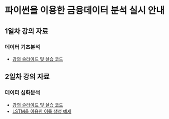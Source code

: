 # 파이썬을 이용한 금융데이터 분석 실시 안내

## 1일차 강의 자료
### 데이터 기초분석
- [강의 슬라이드 및 실습 코드](https://github.com/jaehwan-dev/19NOV_CREFIA/blob/master/pdfs/1%E1%84%8B%E1%85%B5%E1%86%AF%E1%84%8E%E1%85%A1_%E1%84%83%E1%85%A6%E1%84%8B%E1%85%B5%E1%84%90%E1%85%A5%20%E1%84%80%E1%85%B5%E1%84%8E%E1%85%A9%E1%84%87%E1%85%AE%E1%86%AB%E1%84%89%E1%85%A5%E1%86%A8.pdf)

## 2일차 강의 자료
### 데이터 심화분석
- [강의 슬라이드 및 실습 코드](https://github.com/jaehwan-dev/19NOV_CREFIA/blob/master/pdfs/2%E1%84%8B%E1%85%B5%E1%86%AF%E1%84%8E%E1%85%A1_%E1%84%83%E1%85%A6%E1%84%8B%E1%85%B5%E1%84%90%E1%85%A5%20%E1%84%89%E1%85%B5%E1%86%B7%E1%84%92%E1%85%AA%E1%84%87%E1%85%AE%E1%86%AB%E1%84%89%E1%85%A5%E1%86%A8.pdf)
- [LSTM을 이용한 이름 생성 예제](https://colab.research.google.com/drive/1vxlojd9QQvuHG-7y00l1mWYxFxOlCEtc)

